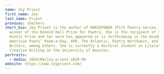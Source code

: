 ```yaml
---
name: Joy Priest
first_name: Joy
last_name: Priest
pronouns: she/hers
short_bio: Joy Priest is the author of HORSEPOWER (Pitt Poetry Series, 2020),
  winner of the Donald Hall Prize for Poetry. She is the recipient of the 2020
  Kunitz Prize and her work has appeared or is forthcoming in the Academy of
  American Poets’ Poem-a-Day, APR, The Atlantic, Poetry Northwest, and Poets &
  Writers, among others. She is currently a doctoral student in Literature &
  Creative Writing at the University of Houston.
portraits:
  - media: 2020/08/joy-priest-2020-08
website: https://www.joypriest.com/
---
```

